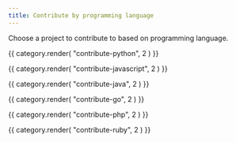 ```yaml
---
title: Contribute by programming language
---
```


Choose a project to contribute to based on programming language.

{{ category.render( "contribute-python", 2 ) }}

{{ category.render( "contribute-javascript", 2 ) }}

{{ category.render( "contribute-java", 2 ) }}

{{ category.render( "contribute-go", 2 ) }}

{{ category.render( "contribute-php", 2 ) }}

{{ category.render( "contribute-ruby", 2 ) }}
